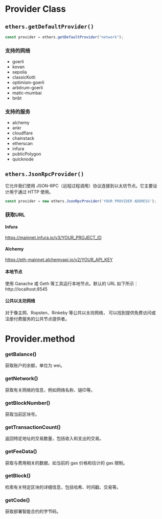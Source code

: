 # Provider Class
## `ethers.getDefaultProvider()`
```js
const provider = ethers.getDefaultProvider("network");
```

### 支持的网络
- goerli 
- kovan 
- sepolia 
- classicKotti 
- optimism-goerli 
- arbitrum-goerli 
- matic-mumbai 
- bnbt
### 支持的服务
- alchemy 
- ankr 
- cloudflare 
- chainstack 
- etherscan 
- infura 
- publicPolygon 
- quicknode
## `ethers.JsonRpcProvider()`
它允许我们使用 JSON-RPC（远程过程调用）协议连接到以太坊节点。它主要设计用于通过 HTTP 使用。

```js
const provider = new ethers.JsonRpcProvider('YOUR PROVIDER ADDRESS');
```

### 获取URL
#### Infura
https://mainnet.infura.io/v3/YOUR_PROJECT_ID

#### Alchemy
https://eth-mainnet.alchemyapi.io/v2/YOUR_API_KEY

#### 本地节点
使用 Ganache 或 Geth 等工具运行本地节点。默认的 URL 如下所示： http://localhost:8545

#### 公共以太坊网络
对于像主网、Ropsten、Rinkeby 等公共以太坊网络，
可以找到提供免费访问或注册付费服务的公共节点提供者。

# Provider.method
### getBalance()
获取账户的余额，单位为 wei。

### getNetwork()
获取有关网络的信息，例如网络名称、链ID等。

### getBlockNumber()
获取当前区块号。

### getTransactionCount()
返回特定地址的交易数量，包括收入和支出的交易。

### getFeeData()
获取与费用相关的数据，如当前的 gas 价格和估计的 gas 限制。

### getBlock()
检索有关特定区块的详细信息，包括哈希、时间戳、交易等。

### getCode()
获取部署智能合约的字节码。